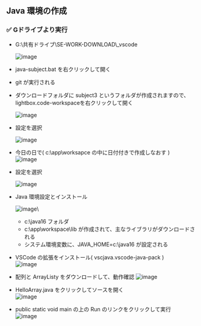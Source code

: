 ## Java 環境の作成

### ✅ Gドライブより実行
- G:\共有ドライブ\SE-WORK-DOWNLOAD\\_vscode

  ![image](https://github.com/winofsql/subject-230510/assets/1501327/7d8be688-06f3-4f48-9efa-9c5c783bddae)

- java-subject.bat を右クリックして開く 
- git が実行される
- ダウンロードフォルダに subject3 というフォルダが作成されますので、lightbox.code-workspaceを右クリックして開く

  ![image](https://github.com/winofsql/subject-230510/assets/1501327/b9f1ac02-c80b-47ca-9ca0-6211dc9adcc2)
  
- 設定を選択
  
  ![image](https://github.com/winofsql/subject-230510/assets/1501327/8d9dfc90-756b-4bb6-8302-a88bc6fd5a82)
  

- 今日の日で( c:\app\worksapce の中に日付付きで作成しなおす )\
  ![image](https://github.com/winofsql/subject-230510/assets/1501327/62575582-a438-4236-9d8e-df5633d97955)
- 設定を選択

  ![image](https://github.com/winofsql/subject-230510/assets/1501327/8d9dfc90-756b-4bb6-8302-a88bc6fd5a82)

- Java 環境設定とインストール

  ![image](https://github.com/winofsql/subject-230510/assets/1501327/6b6b7d83-d4a5-4619-8ddd-3370751257f1)\
  - c:\java16 フォルダ
  - c:\app\workspace\lib が作成されて、主なライブラリがダウンロードされる
  - システム環境変数に、JAVA_HOME=c:\java16 が設定される
- VSCode の拡張をインストール( vscjava.vscode-java-pack )\
  ![image](https://github.com/winofsql/subject-230510/assets/1501327/12d53bce-3b18-4c5a-be8d-f93b1241b3ad)
- 配列と ArrayListy をダウンロードして、動作確認
  ![image](https://github.com/winofsql/subject-230510/assets/1501327/f111df90-bde5-4686-9754-860954b0f710)
- HelloArray.java をクリックしてソースを開く\
  ![image](https://github.com/winofsql/subject-230510/assets/1501327/42a06abd-cb01-44d4-a8a8-6827ea116561)
- public static void main の上の Run のリンクをクリックして実行\
  ![image](https://github.com/winofsql/subject-230510/assets/1501327/3f3c2b42-6033-4749-b427-76d688ece23e)

